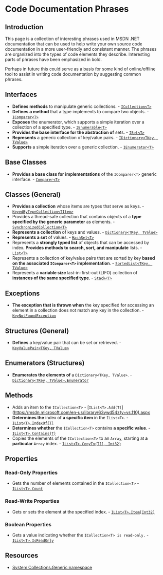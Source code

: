 # Code Documentation Phrases

## Introduction
This page is a collection of interesting phrases used in MSDN .NET documentation that can be used to help write your own source code documentation in a more user-friendly and consistent manner. The phrases are organized into the types of code elements they describe. Interesting parts of phrases have been emphasized in bold.

Perhaps in future this could serve as a basis for some kind of online/offline tool to assist in writing code documentation by suggesting common phrases.

## Interfaces
- **Defines methods** to manipulate generic collections. - [`ICollection<T>`](https://msdn.microsoft.com/en-us/library/92t2ye13(v=vs.110).aspx)
- **Defines a method** that a type implements to compare two objects. - [`IComparer<T>`](https://msdn.microsoft.com/en-us/library/system.collections.generic(v=vs.110).aspx)
- **Exposes** the enumerator, which supports a simple iteration over a collection of a specified type. - [`IEnumerable<T>`](https://msdn.microsoft.com/en-us/library/9eekhta0(v=vs.110).aspx)
- **Provides the base interface for the abstraction of** sets. - [`ISet<T>`](https://msdn.microsoft.com/en-us/library/system.collections.generic(v=vs.110).aspx)
- **Represents** a generic collection of key/value pairs. - [`IDictionary<TKey, TValue>`](https://msdn.microsoft.com/en-us/library/s4ys34ea(v=vs.110).aspx)
- **Supports** a simple iteration over a generic collection. - [`IEnumerator<T>`](https://msdn.microsoft.com/en-us/library/78dfe2yb(v=vs.110).aspx)

## Base Classes
- **Provides a base class for implementations** of the `IComparer<T>` generic interface. - [`Comparer<T>`](https://msdn.microsoft.com/en-us/library/cfttsh47(v=vs.110).aspx)

## Classes (General)
- **Provides a collection** whose items are types that serve as keys. - [`KeyedByTypeCollection<TItem>`](https://msdn.microsoft.com/en-us/library/ms404549(v=vs.110).aspx)
- Provides a thread-safe collection that contains objects of a **type specified by the generic parameter** as elements. - [`SynchronizedCollection<T>`](https://msdn.microsoft.com/en-us/library/ms668265(v=vs.110).aspx)
- **Represents a collection** of keys and values. - [`Dictionary<TKey, TValue>`](https://msdn.microsoft.com/en-us/library/xfhwa508(v=vs.110).aspx)
- **Represents a set** of values. - [`HashSet<T>`](https://msdn.microsoft.com/en-us/library/bb359438(v=vs.110).aspx)
- Represents a **strongly typed list** of objects that can be accessed by index. **Provides methods to search, sort, and manipulate** lists. - [`List<T>`](https://msdn.microsoft.com/en-us/library/6sh2ey19(v=vs.110).aspx)
- Represents a collection of key/value pairs that are sorted by key **based on the associated `IComparer<T>` implementation**. - [`SortedList<TKey, TValue>`](https://msdn.microsoft.com/en-us/library/ms132319(v=vs.110).aspx)
- Represents a **variable size** last-in-first-out (LIFO) collection of **instances of the same specified type**. - [`Stack<T>`](https://msdn.microsoft.com/en-us/library/3278tedw(v=vs.110).aspx)

## Exceptions
- **The exception that is thrown when** the key specified for accessing an element in a collection does not match any key in the collection. - [`KeyNotFoundException`](https://msdn.microsoft.com/en-us/library/system.collections.generic.keynotfoundexception(v=vs.110).aspx)

## Structures (General)
- **Defines** a key/value pair that can be set or retrieved. - [`KeyValuePair<TKey, TValue>`](https://msdn.microsoft.com/en-us/library/5tbh8a42(v=vs.110).aspx)

## Enumerators (Structures)
- **Enumerates the elements of** a `Dictionary<TKey, TValue>`. - [`Dictionary<TKey, TValue>.Enumerator`](https://msdn.microsoft.com/en-us/library/k3z2hhax(v=vs.110).aspx)

## Methods
- Adds an item to the `ICollection<T>` - [`IList<T>.Add(T)`](https://msdn.microsoft.com/en-us/library/63ywd54z(v=vs.110).aspx
- **Determines the** index of **a specific item** in the `IList<T>`. - [`IList<T>.IndexOf(T)`](https://msdn.microsoft.com/en-us/library/3w0148af(v=vs.110).aspx)
- **Determines whether** the `ICollection<T>` contains **a specific value**. - [`IList<T>.Contains(T)`](https://msdn.microsoft.com/en-us/library/k5cf1d56(v=vs.110).aspx)
- Copies the elements of the `ICollection<T>` to an `Array`, starting at **a particular** `Array` index. - [`IList<T>.CopyTo(T[], Int32)`](https://msdn.microsoft.com/en-us/library/0efx51xw(v=vs.110).aspx)

## Properties
### Read-Only Properties
- Gets the number of elements contained in the `ICollection<T>` - [`IList<T>.Count`](https://msdn.microsoft.com/en-us/library/5s3kzhec(v=vs.110).aspx)

### Read-Write Properties
- Gets or sets the element at the specified index. - [`IList<T>.Item[Int32]`](https://msdn.microsoft.com/en-us/library/ewthkb10(v=vs.110).aspx)

### Boolean Properties
- Gets a value indicating whether the `ICollection<T> is read-only.` - [`IList<T>.IsReadOnly`](https://msdn.microsoft.com/en-us/library/0cfatk9t(v=vs.110).aspx)

## Resources 
- [System.Collections.Generic namespace](https://msdn.microsoft.com/en-us/library/system.collections.generic(v=vs.110).aspx) 
